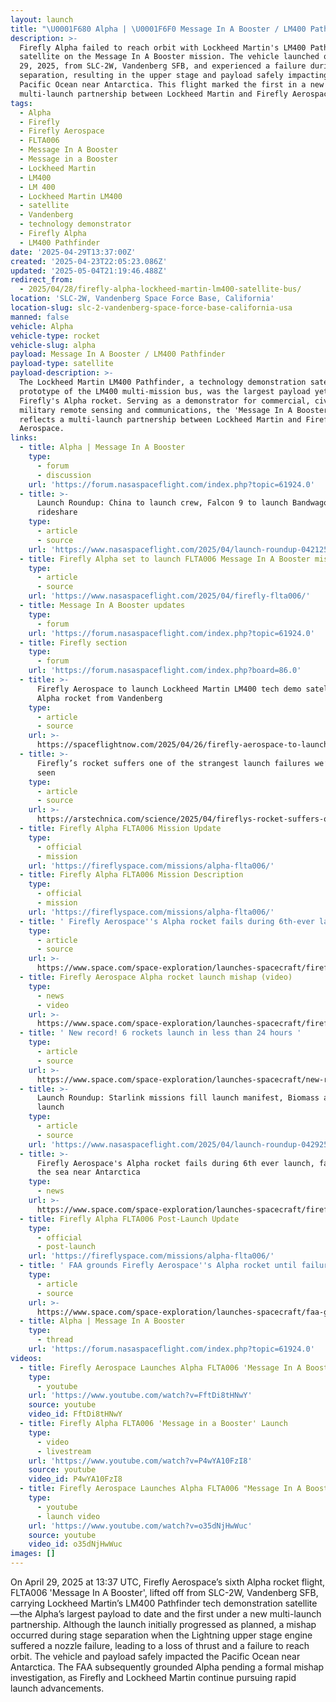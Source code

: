 ```yaml
---
layout: launch
title: "\U0001F680 Alpha | \U0001F6F0 Message In A Booster / LM400 Pathfinder"
description: >-
  Firefly Alpha failed to reach orbit with Lockheed Martin's LM400 Pathfinder
  satellite on the Message In A Booster mission. The vehicle launched on April
  29, 2025, from SLC-2W, Vandenberg SFB, and experienced a failure during stage
  separation, resulting in the upper stage and payload safely impacting the
  Pacific Ocean near Antarctica. This flight marked the first in a new
  multi-launch partnership between Lockheed Martin and Firefly Aerospace.
tags:
  - Alpha
  - Firefly
  - Firefly Aerospace
  - FLTA006
  - Message In A Booster
  - Message in a Booster
  - Lockheed Martin
  - LM400
  - LM 400
  - Lockheed Martin LM400
  - satellite
  - Vandenberg
  - technology demonstrator
  - Firefly Alpha
  - LM400 Pathfinder
date: '2025-04-29T13:37:00Z'
created: '2025-04-23T22:05:23.086Z'
updated: '2025-05-04T21:19:46.488Z'
redirect_from:
  - 2025/04/28/firefly-alpha-lockheed-martin-lm400-satellite-bus/
location: 'SLC-2W, Vandenberg Space Force Base, California'
location-slug: slc-2-vandenberg-space-force-base-california-usa
manned: false
vehicle: Alpha
vehicle-type: rocket
vehicle-slug: alpha
payload: Message In A Booster / LM400 Pathfinder
payload-type: satellite
payload-description: >-
  The Lockheed Martin LM400 Pathfinder, a technology demonstration satellite and
  prototype of the LM400 multi-mission bus, was the largest payload yet for
  Firefly's Alpha rocket. Serving as a demonstrator for commercial, civil, and
  military remote sensing and communications, the 'Message In A Booster' mission
  reflects a multi-launch partnership between Lockheed Martin and Firefly
  Aerospace.
links:
  - title: Alpha | Message In A Booster
    type:
      - forum
      - discussion
    url: 'https://forum.nasaspaceflight.com/index.php?topic=61924.0'
  - title: >-
      Launch Roundup: China to launch crew, Falcon 9 to launch Bandwagon
      rideshare
    type:
      - article
      - source
    url: 'https://www.nasaspaceflight.com/2025/04/launch-roundup-042125/'
  - title: Firefly Alpha set to launch FLTA006 Message In A Booster mission
    type:
      - article
      - source
    url: 'https://www.nasaspaceflight.com/2025/04/firefly-flta006/'
  - title: Message In A Booster updates
    type:
      - forum
    url: 'https://forum.nasaspaceflight.com/index.php?topic=61924.0'
  - title: Firefly section
    type:
      - forum
    url: 'https://forum.nasaspaceflight.com/index.php?board=86.0'
  - title: >-
      Firefly Aerospace to launch Lockheed Martin LM400 tech demo satellite on
      Alpha rocket from Vandenberg
    type:
      - article
      - source
    url: >-
      https://spaceflightnow.com/2025/04/26/firefly-aerospace-to-launch-lockheed-martin-lm400-tech-demo-satellite-on-alpha-rocket-from-vandenberg/
  - title: >-
      Firefly’s rocket suffers one of the strangest launch failures we’ve ever
      seen
    type:
      - article
      - source
    url: >-
      https://arstechnica.com/science/2025/04/fireflys-rocket-suffers-one-of-the-strangest-launch-failures-weve-ever-seen/
  - title: Firefly Alpha FLTA006 Mission Update
    type:
      - official
      - mission
    url: 'https://fireflyspace.com/missions/alpha-flta006/'
  - title: Firefly Alpha FLTA006 Mission Description
    type:
      - official
      - mission
    url: 'https://fireflyspace.com/missions/alpha-flta006/'
  - title: ' Firefly Aerospace''s Alpha rocket fails during 6th-ever launch, falls into the sea near Antarctica '
    type:
      - article
      - source
    url: >-
      https://www.space.com/space-exploration/launches-spacecraft/firefly-aerospaces-alpha-rocket-fails-during-6th-ever-launch-falls-into-the-sea-near-antarctica
  - title: Firefly Aerospace Alpha rocket launch mishap (video)
    type:
      - news
      - video
    url: >-
      https://www.space.com/space-exploration/launches-spacecraft/firefly-aerospace-alpha-rocket-launch-lm-400-lockheed-martin
  - title: ' New record! 6 rockets launch in less than 24 hours '
    type:
      - article
      - source
    url: >-
      https://www.space.com/space-exploration/launches-spacecraft/new-record-6-rockets-launch-in-less-than-24-hours
  - title: >-
      Launch Roundup: Starlink missions fill launch manifest, Biomass and Alpha
      launch
    type:
      - article
      - source
    url: 'https://www.nasaspaceflight.com/2025/04/launch-roundup-042925/'
  - title: >-
      Firefly Aerospace's Alpha rocket fails during 6th ever launch, falls into
      the sea near Antarctica
    type:
      - news
    url: >-
      https://www.space.com/space-exploration/launches-spacecraft/firefly-aerospaces-alpha-rocket-fails-during-6th-ever-launch-falls-into-the-sea-near-antarctica
  - title: Firefly Alpha FLTA006 Post-Launch Update
    type:
      - official
      - post-launch
    url: 'https://fireflyspace.com/missions/alpha-flta006/'
  - title: ' FAA grounds Firefly Aerospace''s Alpha rocket until failure investigation is complete '
    type:
      - article
      - source
    url: >-
      https://www.space.com/space-exploration/launches-spacecraft/faa-grounds-firefly-aerospaces-alpha-rocket-until-failure-investigation-is-complete
  - title: Alpha | Message In A Booster
    type:
      - thread
    url: 'https://forum.nasaspaceflight.com/index.php?topic=61924.0'
videos:
  - title: Firefly Aerospace Launches Alpha FLTA006 'Message In A Booster'
    type:
      - youtube
    url: 'https://www.youtube.com/watch?v=FftDi8tHNwY'
    source: youtube
    video_id: FftDi8tHNwY
  - title: Firefly Alpha FLTA006 'Message in a Booster' Launch
    type:
      - video
      - livestream
    url: 'https://www.youtube.com/watch?v=P4wYA10FzI8'
    source: youtube
    video_id: P4wYA10FzI8
  - title: Firefly Aerospace Launches Alpha FLTA006 "Message In A Booster"
    type:
      - youtube
      - launch video
    url: 'https://www.youtube.com/watch?v=o35dNjHwWuc'
    source: youtube
    video_id: o35dNjHwWuc
images: []
---
```

On April 29, 2025 at 13:37 UTC, Firefly Aerospace’s sixth Alpha rocket flight, FLTA006 'Message In A Booster', lifted off from SLC-2W, Vandenberg SFB, carrying Lockheed Martin’s LM400 Pathfinder tech demonstration satellite—the Alpha’s largest payload to date and the first under a new multi-launch partnership. Although the launch initially progressed as planned, a mishap occurred during stage separation when the Lightning upper stage engine suffered a nozzle failure, leading to a loss of thrust and a failure to reach orbit. The vehicle and payload safely impacted the Pacific Ocean near Antarctica. The FAA subsequently grounded Alpha pending a formal mishap investigation, as Firefly and Lockheed Martin continue pursuing rapid launch advancements.

